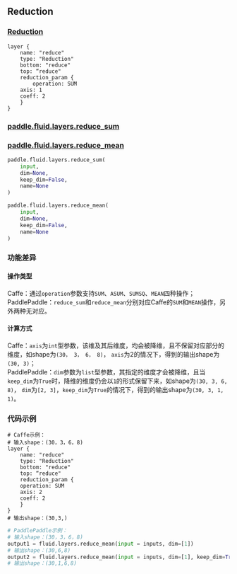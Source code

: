 ## Reduction


### [Reduction](http://caffe.berkeleyvision.org/tutorial/layers/reshape.html)
```
layer {
    name: "reduce"
    type: "Reduction"
    bottom: "reduce"
    top: “reduce"
    reduction_param {
        operation: SUM
	axis: 1
	coeff: 2
    }
}
```


### [paddle.fluid.layers.reduce_sum](http://paddlepaddle.org/documentation/docs/zh/1.3/api_cn/layers_cn.html#permalink-127-reduce_sum)
### [paddle.fluid.layers.reduce_mean](http://paddlepaddle.org/documentation/docs/zh/1.3/api_cn/layers_cn.html#permalink-124-reduce_mean)
```python
paddle.fluid.layers.reduce_sum(
    input, 
    dim=None, 
    keep_dim=False, 
    name=None
)
```
```python
paddle.fluid.layers.reduce_mean(
    input, 
    dim=None, 
    keep_dim=False, 
    name=None
)
```  

### 功能差异
#### 操作类型
Caffe：通过`operation`参数支持`SUM`、`ASUM`、`SUMSQ`、`MEAN`四种操作；                                          
PaddlePaddle：`reduce_sum`和`reduce_mean`分别对应Caffe的`SUM`和`MEAN`操作，另外两种无对应。

#### 计算方式
Caffe：`axis`为`int`型参数，该维及其后维度，均会被降维，且不保留对应部分的维度，如shape为`(30， 3， 6， 8)`， `axis`为2的情况下，得到的输出shape为`(30, 3)`；              
PaddlePaddle：`dim`参数为`list`型参数，其指定的维度才会被降维，且当`keep_dim`为`True`时，降维的维度仍会以`1`的形式保留下来，如shape为`(30, 3, 6, 8)`， `dim`为`[2, 3]`，`keep_dim`为`True`的情况下，得到的输出shape为`(30, 3, 1, 1)`。

### 代码示例
```  
# Caffe示例：  
# 输入shape：(30，3，6，8)
layer {
    name: "reduce"
    type: "Reduction"
    bottom: "reduce"
    top: “reduce"
    reduction_param {
	operation: SUM
	axis: 2
	coeff: 2
    }
}
# 输出shape：(30,3,)
```  
```python 
# PaddlePaddle示例：  
# 输入shape：(30，3，6，8)
output1 = fluid.layers.reduce_mean(input = inputs, dim=[1])
# 输出shape：(30,6,8)
output2 = fluid.layers.reduce_mean(input = inputs, dim=[1], keep_dim=True, name=None)
# 输出shape：(30,1,6,8)
```  
